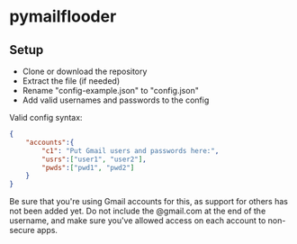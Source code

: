 # pymailflooder
## Setup
* Clone or download the repository
* Extract the file (if needed)
* Rename "config-example.json" to "config.json"
* Add valid usernames and passwords to the config


Valid config syntax:
``` json
{
    "accounts":{
        "c1": "Put Gmail users and passwords here:",
        "usrs":["user1", "user2"],
        "pwds":["pwd1", "pwd2"]
    }
}
```
Be sure that you're using Gmail accounts for this, as support for others has not been added yet. Do not include the @gmail.com at the end of the username, and make sure you've allowed access on each account to non-secure apps.
